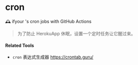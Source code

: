 # cron
🕰 ifyour 's cron jobs with GitHub Actions

> 为了防止 HerokuApp 休眠，设置一个定时任务让它醒过来。


#### Related Tools

- `cron` 表达式生成器 https://crontab.guru/ 
